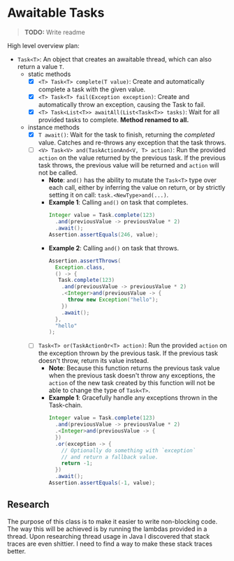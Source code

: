 # Awaitable Tasks

> **TODO:** Write readme

High level overview plan:

- `Task<T>`: An object that creates an awaitable thread, which can also return a
  value `T`.
  - static methods
    - [x] `<T> Task<T> complete(T value)`: Create and automatically complete a
      task with the given value.
    - [x] `<T> Task<T> fail(Exception exception)`: Create and automatically
      throw an exception, causing the Task to
      fail.
    - [x] `<T> Task<List<T>> awaitAll(List<Task<T>> tasks)`: Wait for all
      provided tasks to complete. **Method renamed to all.**
  - instance methods
    - [x] `T await()`: Wait for the task to finish, returning the *completed*
      value. Catches and re-throws any exception
      that the task throws.
    - [ ] `<V> Task<V> and(TaskActionAnd<V, T> action)`: Run the
      provided `action` on the value returned by the previous
      task. If the previous task throws, the previous value will be returned
      and `action` will not be called.
      - **Note**: `and()` has the ability to mutate the `Task<T>` type over each
        call, either by inferring the value on
        return, or by strictly setting it on call: `task.<NewType>and(...)`.
      - **Example 1**: Calling `and()` on task that completes.
        ```java
        Integer value = Task.complete(123)
          .and(previousValue -> previousValue * 2)
          .await();
        Assertion.assertEquals(246, value);
        ```
      - **Example 2**: Calling `and()` on task that throws.
        ```java
        Assertion.assertThrows(
          Exception.class,
          () -> {
           Task.complete(123)
            .and(previousValue -> previousValue * 2)
            .<Integer>and(previousValue -> {
              throw new Exception("hello");
            })
            .await();
          },
          "hello"
        );
        ```
    - [ ] `Task<T> or(TaskActionOr<T> action)`: Run the provided `action` on the
      exception thrown by the previous task.
      If the previous task doesn't throw, return its value instead.
      - **Note**: Because this function returns the previous task value when the
        previous task doesn't throw any
        exceptions, the `action` of the new task created by this function will
        not be able to change the type
        of `Task<T>`.
      - **Example 1**: Gracefully handle any exceptions thrown in the
        Task-chain.
        ```java
        Integer value = Task.complete(123)
          .and(previousValue -> previousValue * 2)
          .<Integer>and(previousValue -> {
          })
          .or(exception -> {
            // Optionally do something with `exception`
            // and return a fallback value.
            return -1;
          })
          .await();
        Assertion.assertEquals(-1, value);
        ```

## Research

The purpose of this class is to make it easier to write non-blocking code. The
way this will be achieved is by running
the lambdas provided in a thread. Upon researching thread usage in Java I
discovered that stack traces are even
shittier. I need to find a way to make these stack traces better. 